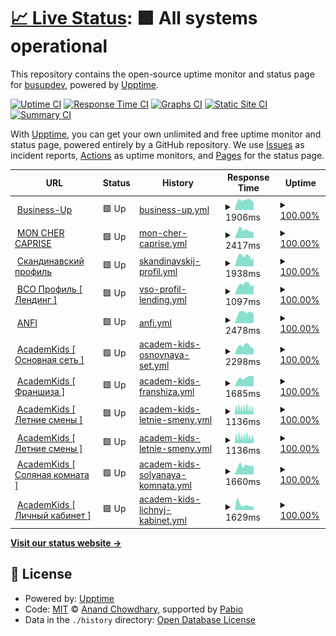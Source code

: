 # [📈 Live Status](https://busupdev.github.io/monitoring): <!--live status--> **🟩 All systems operational**

This repository contains the open-source uptime monitor and status page for [busupdev](https://busupdev.github.io/monitoring), powered by [Upptime](https://github.com/upptime/upptime).

[![Uptime CI](https://github.com/busupdev/monitoring/workflows/Uptime%20CI/badge.svg)](https://github.com/busupdev/monitoring/actions?query=workflow%3A%22Uptime+CI%22)
[![Response Time CI](https://github.com/busupdev/monitoring/workflows/Response%20Time%20CI/badge.svg)](https://github.com/busupdev/monitoring/actions?query=workflow%3A%22Response+Time+CI%22)
[![Graphs CI](https://github.com/busupdev/monitoring/workflows/Graphs%20CI/badge.svg)](https://github.com/busupdev/monitoring/actions?query=workflow%3A%22Graphs+CI%22)
[![Static Site CI](https://github.com/busupdev/monitoring/workflows/Static%20Site%20CI/badge.svg)](https://github.com/busupdev/monitoring/actions?query=workflow%3A%22Static+Site+CI%22)
[![Summary CI](https://github.com/busupdev/monitoring/workflows/Summary%20CI/badge.svg)](https://github.com/busupdev/monitoring/actions?query=workflow%3A%22Summary+CI%22)

With [Upptime](https://upptime.js.org), you can get your own unlimited and free uptime monitor and status page, powered entirely by a GitHub repository. We use [Issues](https://github.com/busupdev/monitoring/issues) as incident reports, [Actions](https://github.com/busupdev/monitoring/actions) as uptime monitors, and [Pages](https://busupdev.github.io/monitoring) for the status page.

<!--start: status pages-->
<!-- This summary is generated by Upptime (https://github.com/upptime/upptime) -->
<!-- Do not edit this manually, your changes will be overwritten -->
<!-- prettier-ignore -->
| URL | Status | History | Response Time | Uptime |
| --- | ------ | ------- | ------------- | ------ |
| <img alt="" src="https://icons.duckduckgo.com/ip3/business-up.org.ico" height="13"> [Business-Up](https://business-up.org) | 🟩 Up | [business-up.yml](https://github.com/busupdev/monitoring/commits/HEAD/history/business-up.yml) | <details><summary><img alt="Response time graph" src="./graphs/business-up/response-time-week.png" height="20"> 1906ms</summary><br><a href="https://busupdev.github.io/monitoring/history/business-up"><img alt="Response time 1896" src="https://img.shields.io/endpoint?url=https%3A%2F%2Fraw.githubusercontent.com%2Fbusupdev%2Fmonitoring%2FHEAD%2Fapi%2Fbusiness-up%2Fresponse-time.json"></a><br><a href="https://busupdev.github.io/monitoring/history/business-up"><img alt="24-hour response time 1506" src="https://img.shields.io/endpoint?url=https%3A%2F%2Fraw.githubusercontent.com%2Fbusupdev%2Fmonitoring%2FHEAD%2Fapi%2Fbusiness-up%2Fresponse-time-day.json"></a><br><a href="https://busupdev.github.io/monitoring/history/business-up"><img alt="7-day response time 1906" src="https://img.shields.io/endpoint?url=https%3A%2F%2Fraw.githubusercontent.com%2Fbusupdev%2Fmonitoring%2FHEAD%2Fapi%2Fbusiness-up%2Fresponse-time-week.json"></a><br><a href="https://busupdev.github.io/monitoring/history/business-up"><img alt="30-day response time 1857" src="https://img.shields.io/endpoint?url=https%3A%2F%2Fraw.githubusercontent.com%2Fbusupdev%2Fmonitoring%2FHEAD%2Fapi%2Fbusiness-up%2Fresponse-time-month.json"></a><br><a href="https://busupdev.github.io/monitoring/history/business-up"><img alt="1-year response time 1896" src="https://img.shields.io/endpoint?url=https%3A%2F%2Fraw.githubusercontent.com%2Fbusupdev%2Fmonitoring%2FHEAD%2Fapi%2Fbusiness-up%2Fresponse-time-year.json"></a></details> | <details><summary><a href="https://busupdev.github.io/monitoring/history/business-up">100.00%</a></summary><a href="https://busupdev.github.io/monitoring/history/business-up"><img alt="All-time uptime 100.00%" src="https://img.shields.io/endpoint?url=https%3A%2F%2Fraw.githubusercontent.com%2Fbusupdev%2Fmonitoring%2FHEAD%2Fapi%2Fbusiness-up%2Fuptime.json"></a><br><a href="https://busupdev.github.io/monitoring/history/business-up"><img alt="24-hour uptime 100.00%" src="https://img.shields.io/endpoint?url=https%3A%2F%2Fraw.githubusercontent.com%2Fbusupdev%2Fmonitoring%2FHEAD%2Fapi%2Fbusiness-up%2Fuptime-day.json"></a><br><a href="https://busupdev.github.io/monitoring/history/business-up"><img alt="7-day uptime 100.00%" src="https://img.shields.io/endpoint?url=https%3A%2F%2Fraw.githubusercontent.com%2Fbusupdev%2Fmonitoring%2FHEAD%2Fapi%2Fbusiness-up%2Fuptime-week.json"></a><br><a href="https://busupdev.github.io/monitoring/history/business-up"><img alt="30-day uptime 100.00%" src="https://img.shields.io/endpoint?url=https%3A%2F%2Fraw.githubusercontent.com%2Fbusupdev%2Fmonitoring%2FHEAD%2Fapi%2Fbusiness-up%2Fuptime-month.json"></a><br><a href="https://busupdev.github.io/monitoring/history/business-up"><img alt="1-year uptime 100.00%" src="https://img.shields.io/endpoint?url=https%3A%2F%2Fraw.githubusercontent.com%2Fbusupdev%2Fmonitoring%2FHEAD%2Fapi%2Fbusiness-up%2Fuptime-year.json"></a></details>
| <img alt="" src="https://icons.duckduckgo.com/ip3/monchercaprise.ru.ico" height="13"> [MON CHER CAPRISE](https://monchercaprise.ru) | 🟩 Up | [mon-cher-caprise.yml](https://github.com/busupdev/monitoring/commits/HEAD/history/mon-cher-caprise.yml) | <details><summary><img alt="Response time graph" src="./graphs/mon-cher-caprise/response-time-week.png" height="20"> 2417ms</summary><br><a href="https://busupdev.github.io/monitoring/history/mon-cher-caprise"><img alt="Response time 2406" src="https://img.shields.io/endpoint?url=https%3A%2F%2Fraw.githubusercontent.com%2Fbusupdev%2Fmonitoring%2FHEAD%2Fapi%2Fmon-cher-caprise%2Fresponse-time.json"></a><br><a href="https://busupdev.github.io/monitoring/history/mon-cher-caprise"><img alt="24-hour response time 1921" src="https://img.shields.io/endpoint?url=https%3A%2F%2Fraw.githubusercontent.com%2Fbusupdev%2Fmonitoring%2FHEAD%2Fapi%2Fmon-cher-caprise%2Fresponse-time-day.json"></a><br><a href="https://busupdev.github.io/monitoring/history/mon-cher-caprise"><img alt="7-day response time 2417" src="https://img.shields.io/endpoint?url=https%3A%2F%2Fraw.githubusercontent.com%2Fbusupdev%2Fmonitoring%2FHEAD%2Fapi%2Fmon-cher-caprise%2Fresponse-time-week.json"></a><br><a href="https://busupdev.github.io/monitoring/history/mon-cher-caprise"><img alt="30-day response time 2380" src="https://img.shields.io/endpoint?url=https%3A%2F%2Fraw.githubusercontent.com%2Fbusupdev%2Fmonitoring%2FHEAD%2Fapi%2Fmon-cher-caprise%2Fresponse-time-month.json"></a><br><a href="https://busupdev.github.io/monitoring/history/mon-cher-caprise"><img alt="1-year response time 2406" src="https://img.shields.io/endpoint?url=https%3A%2F%2Fraw.githubusercontent.com%2Fbusupdev%2Fmonitoring%2FHEAD%2Fapi%2Fmon-cher-caprise%2Fresponse-time-year.json"></a></details> | <details><summary><a href="https://busupdev.github.io/monitoring/history/mon-cher-caprise">100.00%</a></summary><a href="https://busupdev.github.io/monitoring/history/mon-cher-caprise"><img alt="All-time uptime 100.00%" src="https://img.shields.io/endpoint?url=https%3A%2F%2Fraw.githubusercontent.com%2Fbusupdev%2Fmonitoring%2FHEAD%2Fapi%2Fmon-cher-caprise%2Fuptime.json"></a><br><a href="https://busupdev.github.io/monitoring/history/mon-cher-caprise"><img alt="24-hour uptime 100.00%" src="https://img.shields.io/endpoint?url=https%3A%2F%2Fraw.githubusercontent.com%2Fbusupdev%2Fmonitoring%2FHEAD%2Fapi%2Fmon-cher-caprise%2Fuptime-day.json"></a><br><a href="https://busupdev.github.io/monitoring/history/mon-cher-caprise"><img alt="7-day uptime 100.00%" src="https://img.shields.io/endpoint?url=https%3A%2F%2Fraw.githubusercontent.com%2Fbusupdev%2Fmonitoring%2FHEAD%2Fapi%2Fmon-cher-caprise%2Fuptime-week.json"></a><br><a href="https://busupdev.github.io/monitoring/history/mon-cher-caprise"><img alt="30-day uptime 100.00%" src="https://img.shields.io/endpoint?url=https%3A%2F%2Fraw.githubusercontent.com%2Fbusupdev%2Fmonitoring%2FHEAD%2Fapi%2Fmon-cher-caprise%2Fuptime-month.json"></a><br><a href="https://busupdev.github.io/monitoring/history/mon-cher-caprise"><img alt="1-year uptime 100.00%" src="https://img.shields.io/endpoint?url=https%3A%2F%2Fraw.githubusercontent.com%2Fbusupdev%2Fmonitoring%2FHEAD%2Fapi%2Fmon-cher-caprise%2Fuptime-year.json"></a></details>
| <img alt="" src="https://icons.duckduckgo.com/ip3/scandicprofile.ru.ico" height="13"> [Скандинавский профиль](https://scandicprofile.ru) | 🟩 Up | [skandinavskij-profil.yml](https://github.com/busupdev/monitoring/commits/HEAD/history/skandinavskij-profil.yml) | <details><summary><img alt="Response time graph" src="./graphs/skandinavskij-profil/response-time-week.png" height="20"> 1938ms</summary><br><a href="https://busupdev.github.io/monitoring/history/skandinavskij-profil"><img alt="Response time 1985" src="https://img.shields.io/endpoint?url=https%3A%2F%2Fraw.githubusercontent.com%2Fbusupdev%2Fmonitoring%2FHEAD%2Fapi%2Fskandinavskij-profil%2Fresponse-time.json"></a><br><a href="https://busupdev.github.io/monitoring/history/skandinavskij-profil"><img alt="24-hour response time 1654" src="https://img.shields.io/endpoint?url=https%3A%2F%2Fraw.githubusercontent.com%2Fbusupdev%2Fmonitoring%2FHEAD%2Fapi%2Fskandinavskij-profil%2Fresponse-time-day.json"></a><br><a href="https://busupdev.github.io/monitoring/history/skandinavskij-profil"><img alt="7-day response time 1938" src="https://img.shields.io/endpoint?url=https%3A%2F%2Fraw.githubusercontent.com%2Fbusupdev%2Fmonitoring%2FHEAD%2Fapi%2Fskandinavskij-profil%2Fresponse-time-week.json"></a><br><a href="https://busupdev.github.io/monitoring/history/skandinavskij-profil"><img alt="30-day response time 2004" src="https://img.shields.io/endpoint?url=https%3A%2F%2Fraw.githubusercontent.com%2Fbusupdev%2Fmonitoring%2FHEAD%2Fapi%2Fskandinavskij-profil%2Fresponse-time-month.json"></a><br><a href="https://busupdev.github.io/monitoring/history/skandinavskij-profil"><img alt="1-year response time 1985" src="https://img.shields.io/endpoint?url=https%3A%2F%2Fraw.githubusercontent.com%2Fbusupdev%2Fmonitoring%2FHEAD%2Fapi%2Fskandinavskij-profil%2Fresponse-time-year.json"></a></details> | <details><summary><a href="https://busupdev.github.io/monitoring/history/skandinavskij-profil">100.00%</a></summary><a href="https://busupdev.github.io/monitoring/history/skandinavskij-profil"><img alt="All-time uptime 100.00%" src="https://img.shields.io/endpoint?url=https%3A%2F%2Fraw.githubusercontent.com%2Fbusupdev%2Fmonitoring%2FHEAD%2Fapi%2Fskandinavskij-profil%2Fuptime.json"></a><br><a href="https://busupdev.github.io/monitoring/history/skandinavskij-profil"><img alt="24-hour uptime 100.00%" src="https://img.shields.io/endpoint?url=https%3A%2F%2Fraw.githubusercontent.com%2Fbusupdev%2Fmonitoring%2FHEAD%2Fapi%2Fskandinavskij-profil%2Fuptime-day.json"></a><br><a href="https://busupdev.github.io/monitoring/history/skandinavskij-profil"><img alt="7-day uptime 100.00%" src="https://img.shields.io/endpoint?url=https%3A%2F%2Fraw.githubusercontent.com%2Fbusupdev%2Fmonitoring%2FHEAD%2Fapi%2Fskandinavskij-profil%2Fuptime-week.json"></a><br><a href="https://busupdev.github.io/monitoring/history/skandinavskij-profil"><img alt="30-day uptime 100.00%" src="https://img.shields.io/endpoint?url=https%3A%2F%2Fraw.githubusercontent.com%2Fbusupdev%2Fmonitoring%2FHEAD%2Fapi%2Fskandinavskij-profil%2Fuptime-month.json"></a><br><a href="https://busupdev.github.io/monitoring/history/skandinavskij-profil"><img alt="1-year uptime 100.00%" src="https://img.shields.io/endpoint?url=https%3A%2F%2Fraw.githubusercontent.com%2Fbusupdev%2Fmonitoring%2FHEAD%2Fapi%2Fskandinavskij-profil%2Fuptime-year.json"></a></details>
| <img alt="" src="https://icons.duckduckgo.com/ip3/vso-profil.ru.ico" height="13"> [ВСО Профиль [ Лендинг ]](https://vso-profil.ru) | 🟩 Up | [vso-profil-lending.yml](https://github.com/busupdev/monitoring/commits/HEAD/history/vso-profil-lending.yml) | <details><summary><img alt="Response time graph" src="./graphs/vso-profil-lending/response-time-week.png" height="20"> 1097ms</summary><br><a href="https://busupdev.github.io/monitoring/history/vso-profil-lending"><img alt="Response time 925" src="https://img.shields.io/endpoint?url=https%3A%2F%2Fraw.githubusercontent.com%2Fbusupdev%2Fmonitoring%2FHEAD%2Fapi%2Fvso-profil-lending%2Fresponse-time.json"></a><br><a href="https://busupdev.github.io/monitoring/history/vso-profil-lending"><img alt="24-hour response time 1124" src="https://img.shields.io/endpoint?url=https%3A%2F%2Fraw.githubusercontent.com%2Fbusupdev%2Fmonitoring%2FHEAD%2Fapi%2Fvso-profil-lending%2Fresponse-time-day.json"></a><br><a href="https://busupdev.github.io/monitoring/history/vso-profil-lending"><img alt="7-day response time 1097" src="https://img.shields.io/endpoint?url=https%3A%2F%2Fraw.githubusercontent.com%2Fbusupdev%2Fmonitoring%2FHEAD%2Fapi%2Fvso-profil-lending%2Fresponse-time-week.json"></a><br><a href="https://busupdev.github.io/monitoring/history/vso-profil-lending"><img alt="30-day response time 933" src="https://img.shields.io/endpoint?url=https%3A%2F%2Fraw.githubusercontent.com%2Fbusupdev%2Fmonitoring%2FHEAD%2Fapi%2Fvso-profil-lending%2Fresponse-time-month.json"></a><br><a href="https://busupdev.github.io/monitoring/history/vso-profil-lending"><img alt="1-year response time 925" src="https://img.shields.io/endpoint?url=https%3A%2F%2Fraw.githubusercontent.com%2Fbusupdev%2Fmonitoring%2FHEAD%2Fapi%2Fvso-profil-lending%2Fresponse-time-year.json"></a></details> | <details><summary><a href="https://busupdev.github.io/monitoring/history/vso-profil-lending">100.00%</a></summary><a href="https://busupdev.github.io/monitoring/history/vso-profil-lending"><img alt="All-time uptime 100.00%" src="https://img.shields.io/endpoint?url=https%3A%2F%2Fraw.githubusercontent.com%2Fbusupdev%2Fmonitoring%2FHEAD%2Fapi%2Fvso-profil-lending%2Fuptime.json"></a><br><a href="https://busupdev.github.io/monitoring/history/vso-profil-lending"><img alt="24-hour uptime 100.00%" src="https://img.shields.io/endpoint?url=https%3A%2F%2Fraw.githubusercontent.com%2Fbusupdev%2Fmonitoring%2FHEAD%2Fapi%2Fvso-profil-lending%2Fuptime-day.json"></a><br><a href="https://busupdev.github.io/monitoring/history/vso-profil-lending"><img alt="7-day uptime 100.00%" src="https://img.shields.io/endpoint?url=https%3A%2F%2Fraw.githubusercontent.com%2Fbusupdev%2Fmonitoring%2FHEAD%2Fapi%2Fvso-profil-lending%2Fuptime-week.json"></a><br><a href="https://busupdev.github.io/monitoring/history/vso-profil-lending"><img alt="30-day uptime 100.00%" src="https://img.shields.io/endpoint?url=https%3A%2F%2Fraw.githubusercontent.com%2Fbusupdev%2Fmonitoring%2FHEAD%2Fapi%2Fvso-profil-lending%2Fuptime-month.json"></a><br><a href="https://busupdev.github.io/monitoring/history/vso-profil-lending"><img alt="1-year uptime 100.00%" src="https://img.shields.io/endpoint?url=https%3A%2F%2Fraw.githubusercontent.com%2Fbusupdev%2Fmonitoring%2FHEAD%2Fapi%2Fvso-profil-lending%2Fuptime-year.json"></a></details>
| <img alt="" src="https://icons.duckduckgo.com/ip3/anfiacademy.ru.ico" height="13"> [ANFI](https://anfiacademy.ru) | 🟩 Up | [anfi.yml](https://github.com/busupdev/monitoring/commits/HEAD/history/anfi.yml) | <details><summary><img alt="Response time graph" src="./graphs/anfi/response-time-week.png" height="20"> 2478ms</summary><br><a href="https://busupdev.github.io/monitoring/history/anfi"><img alt="Response time 2129" src="https://img.shields.io/endpoint?url=https%3A%2F%2Fraw.githubusercontent.com%2Fbusupdev%2Fmonitoring%2FHEAD%2Fapi%2Fanfi%2Fresponse-time.json"></a><br><a href="https://busupdev.github.io/monitoring/history/anfi"><img alt="24-hour response time 2363" src="https://img.shields.io/endpoint?url=https%3A%2F%2Fraw.githubusercontent.com%2Fbusupdev%2Fmonitoring%2FHEAD%2Fapi%2Fanfi%2Fresponse-time-day.json"></a><br><a href="https://busupdev.github.io/monitoring/history/anfi"><img alt="7-day response time 2478" src="https://img.shields.io/endpoint?url=https%3A%2F%2Fraw.githubusercontent.com%2Fbusupdev%2Fmonitoring%2FHEAD%2Fapi%2Fanfi%2Fresponse-time-week.json"></a><br><a href="https://busupdev.github.io/monitoring/history/anfi"><img alt="30-day response time 2211" src="https://img.shields.io/endpoint?url=https%3A%2F%2Fraw.githubusercontent.com%2Fbusupdev%2Fmonitoring%2FHEAD%2Fapi%2Fanfi%2Fresponse-time-month.json"></a><br><a href="https://busupdev.github.io/monitoring/history/anfi"><img alt="1-year response time 2129" src="https://img.shields.io/endpoint?url=https%3A%2F%2Fraw.githubusercontent.com%2Fbusupdev%2Fmonitoring%2FHEAD%2Fapi%2Fanfi%2Fresponse-time-year.json"></a></details> | <details><summary><a href="https://busupdev.github.io/monitoring/history/anfi">100.00%</a></summary><a href="https://busupdev.github.io/monitoring/history/anfi"><img alt="All-time uptime 100.00%" src="https://img.shields.io/endpoint?url=https%3A%2F%2Fraw.githubusercontent.com%2Fbusupdev%2Fmonitoring%2FHEAD%2Fapi%2Fanfi%2Fuptime.json"></a><br><a href="https://busupdev.github.io/monitoring/history/anfi"><img alt="24-hour uptime 100.00%" src="https://img.shields.io/endpoint?url=https%3A%2F%2Fraw.githubusercontent.com%2Fbusupdev%2Fmonitoring%2FHEAD%2Fapi%2Fanfi%2Fuptime-day.json"></a><br><a href="https://busupdev.github.io/monitoring/history/anfi"><img alt="7-day uptime 100.00%" src="https://img.shields.io/endpoint?url=https%3A%2F%2Fraw.githubusercontent.com%2Fbusupdev%2Fmonitoring%2FHEAD%2Fapi%2Fanfi%2Fuptime-week.json"></a><br><a href="https://busupdev.github.io/monitoring/history/anfi"><img alt="30-day uptime 100.00%" src="https://img.shields.io/endpoint?url=https%3A%2F%2Fraw.githubusercontent.com%2Fbusupdev%2Fmonitoring%2FHEAD%2Fapi%2Fanfi%2Fuptime-month.json"></a><br><a href="https://busupdev.github.io/monitoring/history/anfi"><img alt="1-year uptime 100.00%" src="https://img.shields.io/endpoint?url=https%3A%2F%2Fraw.githubusercontent.com%2Fbusupdev%2Fmonitoring%2FHEAD%2Fapi%2Fanfi%2Fuptime-year.json"></a></details>
| <img alt="" src="https://icons.duckduckgo.com/ip3/academkids.ru.ico" height="13"> [AcademKids [ Основная сеть ]](http://academkids.ru) | 🟩 Up | [academ-kids-osnovnaya-set.yml](https://github.com/busupdev/monitoring/commits/HEAD/history/academ-kids-osnovnaya-set.yml) | <details><summary><img alt="Response time graph" src="./graphs/academ-kids-osnovnaya-set/response-time-week.png" height="20"> 2298ms</summary><br><a href="https://busupdev.github.io/monitoring/history/academ-kids-osnovnaya-set"><img alt="Response time 2123" src="https://img.shields.io/endpoint?url=https%3A%2F%2Fraw.githubusercontent.com%2Fbusupdev%2Fmonitoring%2FHEAD%2Fapi%2Facadem-kids-osnovnaya-set%2Fresponse-time.json"></a><br><a href="https://busupdev.github.io/monitoring/history/academ-kids-osnovnaya-set"><img alt="24-hour response time 1719" src="https://img.shields.io/endpoint?url=https%3A%2F%2Fraw.githubusercontent.com%2Fbusupdev%2Fmonitoring%2FHEAD%2Fapi%2Facadem-kids-osnovnaya-set%2Fresponse-time-day.json"></a><br><a href="https://busupdev.github.io/monitoring/history/academ-kids-osnovnaya-set"><img alt="7-day response time 2298" src="https://img.shields.io/endpoint?url=https%3A%2F%2Fraw.githubusercontent.com%2Fbusupdev%2Fmonitoring%2FHEAD%2Fapi%2Facadem-kids-osnovnaya-set%2Fresponse-time-week.json"></a><br><a href="https://busupdev.github.io/monitoring/history/academ-kids-osnovnaya-set"><img alt="30-day response time 2123" src="https://img.shields.io/endpoint?url=https%3A%2F%2Fraw.githubusercontent.com%2Fbusupdev%2Fmonitoring%2FHEAD%2Fapi%2Facadem-kids-osnovnaya-set%2Fresponse-time-month.json"></a><br><a href="https://busupdev.github.io/monitoring/history/academ-kids-osnovnaya-set"><img alt="1-year response time 2123" src="https://img.shields.io/endpoint?url=https%3A%2F%2Fraw.githubusercontent.com%2Fbusupdev%2Fmonitoring%2FHEAD%2Fapi%2Facadem-kids-osnovnaya-set%2Fresponse-time-year.json"></a></details> | <details><summary><a href="https://busupdev.github.io/monitoring/history/academ-kids-osnovnaya-set">100.00%</a></summary><a href="https://busupdev.github.io/monitoring/history/academ-kids-osnovnaya-set"><img alt="All-time uptime 99.96%" src="https://img.shields.io/endpoint?url=https%3A%2F%2Fraw.githubusercontent.com%2Fbusupdev%2Fmonitoring%2FHEAD%2Fapi%2Facadem-kids-osnovnaya-set%2Fuptime.json"></a><br><a href="https://busupdev.github.io/monitoring/history/academ-kids-osnovnaya-set"><img alt="24-hour uptime 100.00%" src="https://img.shields.io/endpoint?url=https%3A%2F%2Fraw.githubusercontent.com%2Fbusupdev%2Fmonitoring%2FHEAD%2Fapi%2Facadem-kids-osnovnaya-set%2Fuptime-day.json"></a><br><a href="https://busupdev.github.io/monitoring/history/academ-kids-osnovnaya-set"><img alt="7-day uptime 100.00%" src="https://img.shields.io/endpoint?url=https%3A%2F%2Fraw.githubusercontent.com%2Fbusupdev%2Fmonitoring%2FHEAD%2Fapi%2Facadem-kids-osnovnaya-set%2Fuptime-week.json"></a><br><a href="https://busupdev.github.io/monitoring/history/academ-kids-osnovnaya-set"><img alt="30-day uptime 99.96%" src="https://img.shields.io/endpoint?url=https%3A%2F%2Fraw.githubusercontent.com%2Fbusupdev%2Fmonitoring%2FHEAD%2Fapi%2Facadem-kids-osnovnaya-set%2Fuptime-month.json"></a><br><a href="https://busupdev.github.io/monitoring/history/academ-kids-osnovnaya-set"><img alt="1-year uptime 99.96%" src="https://img.shields.io/endpoint?url=https%3A%2F%2Fraw.githubusercontent.com%2Fbusupdev%2Fmonitoring%2FHEAD%2Fapi%2Facadem-kids-osnovnaya-set%2Fuptime-year.json"></a></details>
| <img alt="" src="https://icons.duckduckgo.com/ip3/franchise.academkids.ru.ico" height="13"> [AcademKids [ Франшиза ]](https://franchise.academkids.ru) | 🟩 Up | [academ-kids-franshiza.yml](https://github.com/busupdev/monitoring/commits/HEAD/history/academ-kids-franshiza.yml) | <details><summary><img alt="Response time graph" src="./graphs/academ-kids-franshiza/response-time-week.png" height="20"> 1685ms</summary><br><a href="https://busupdev.github.io/monitoring/history/academ-kids-franshiza"><img alt="Response time 1609" src="https://img.shields.io/endpoint?url=https%3A%2F%2Fraw.githubusercontent.com%2Fbusupdev%2Fmonitoring%2FHEAD%2Fapi%2Facadem-kids-franshiza%2Fresponse-time.json"></a><br><a href="https://busupdev.github.io/monitoring/history/academ-kids-franshiza"><img alt="24-hour response time 2033" src="https://img.shields.io/endpoint?url=https%3A%2F%2Fraw.githubusercontent.com%2Fbusupdev%2Fmonitoring%2FHEAD%2Fapi%2Facadem-kids-franshiza%2Fresponse-time-day.json"></a><br><a href="https://busupdev.github.io/monitoring/history/academ-kids-franshiza"><img alt="7-day response time 1685" src="https://img.shields.io/endpoint?url=https%3A%2F%2Fraw.githubusercontent.com%2Fbusupdev%2Fmonitoring%2FHEAD%2Fapi%2Facadem-kids-franshiza%2Fresponse-time-week.json"></a><br><a href="https://busupdev.github.io/monitoring/history/academ-kids-franshiza"><img alt="30-day response time 1678" src="https://img.shields.io/endpoint?url=https%3A%2F%2Fraw.githubusercontent.com%2Fbusupdev%2Fmonitoring%2FHEAD%2Fapi%2Facadem-kids-franshiza%2Fresponse-time-month.json"></a><br><a href="https://busupdev.github.io/monitoring/history/academ-kids-franshiza"><img alt="1-year response time 1609" src="https://img.shields.io/endpoint?url=https%3A%2F%2Fraw.githubusercontent.com%2Fbusupdev%2Fmonitoring%2FHEAD%2Fapi%2Facadem-kids-franshiza%2Fresponse-time-year.json"></a></details> | <details><summary><a href="https://busupdev.github.io/monitoring/history/academ-kids-franshiza">100.00%</a></summary><a href="https://busupdev.github.io/monitoring/history/academ-kids-franshiza"><img alt="All-time uptime 99.98%" src="https://img.shields.io/endpoint?url=https%3A%2F%2Fraw.githubusercontent.com%2Fbusupdev%2Fmonitoring%2FHEAD%2Fapi%2Facadem-kids-franshiza%2Fuptime.json"></a><br><a href="https://busupdev.github.io/monitoring/history/academ-kids-franshiza"><img alt="24-hour uptime 100.00%" src="https://img.shields.io/endpoint?url=https%3A%2F%2Fraw.githubusercontent.com%2Fbusupdev%2Fmonitoring%2FHEAD%2Fapi%2Facadem-kids-franshiza%2Fuptime-day.json"></a><br><a href="https://busupdev.github.io/monitoring/history/academ-kids-franshiza"><img alt="7-day uptime 100.00%" src="https://img.shields.io/endpoint?url=https%3A%2F%2Fraw.githubusercontent.com%2Fbusupdev%2Fmonitoring%2FHEAD%2Fapi%2Facadem-kids-franshiza%2Fuptime-week.json"></a><br><a href="https://busupdev.github.io/monitoring/history/academ-kids-franshiza"><img alt="30-day uptime 100.00%" src="https://img.shields.io/endpoint?url=https%3A%2F%2Fraw.githubusercontent.com%2Fbusupdev%2Fmonitoring%2FHEAD%2Fapi%2Facadem-kids-franshiza%2Fuptime-month.json"></a><br><a href="https://busupdev.github.io/monitoring/history/academ-kids-franshiza"><img alt="1-year uptime 99.98%" src="https://img.shields.io/endpoint?url=https%3A%2F%2Fraw.githubusercontent.com%2Fbusupdev%2Fmonitoring%2FHEAD%2Fapi%2Facadem-kids-franshiza%2Fuptime-year.json"></a></details>
| <img alt="" src="https://icons.duckduckgo.com/ip3/leto.academkids.ru.ico" height="13"> [AcademKids [ Летние смены ]](https://leto.academkids.ru) | 🟩 Up | [academ-kids-letnie-smeny.yml](https://github.com/busupdev/monitoring/commits/HEAD/history/academ-kids-letnie-smeny.yml) | <details><summary><img alt="Response time graph" src="./graphs/academ-kids-letnie-smeny/response-time-week.png" height="20"> 1136ms</summary><br><a href="https://busupdev.github.io/monitoring/history/academ-kids-letnie-smeny"><img alt="Response time 1084" src="https://img.shields.io/endpoint?url=https%3A%2F%2Fraw.githubusercontent.com%2Fbusupdev%2Fmonitoring%2FHEAD%2Fapi%2Facadem-kids-letnie-smeny%2Fresponse-time.json"></a><br><a href="https://busupdev.github.io/monitoring/history/academ-kids-letnie-smeny"><img alt="24-hour response time 994" src="https://img.shields.io/endpoint?url=https%3A%2F%2Fraw.githubusercontent.com%2Fbusupdev%2Fmonitoring%2FHEAD%2Fapi%2Facadem-kids-letnie-smeny%2Fresponse-time-day.json"></a><br><a href="https://busupdev.github.io/monitoring/history/academ-kids-letnie-smeny"><img alt="7-day response time 1136" src="https://img.shields.io/endpoint?url=https%3A%2F%2Fraw.githubusercontent.com%2Fbusupdev%2Fmonitoring%2FHEAD%2Fapi%2Facadem-kids-letnie-smeny%2Fresponse-time-week.json"></a><br><a href="https://busupdev.github.io/monitoring/history/academ-kids-letnie-smeny"><img alt="30-day response time 1095" src="https://img.shields.io/endpoint?url=https%3A%2F%2Fraw.githubusercontent.com%2Fbusupdev%2Fmonitoring%2FHEAD%2Fapi%2Facadem-kids-letnie-smeny%2Fresponse-time-month.json"></a><br><a href="https://busupdev.github.io/monitoring/history/academ-kids-letnie-smeny"><img alt="1-year response time 1084" src="https://img.shields.io/endpoint?url=https%3A%2F%2Fraw.githubusercontent.com%2Fbusupdev%2Fmonitoring%2FHEAD%2Fapi%2Facadem-kids-letnie-smeny%2Fresponse-time-year.json"></a></details> | <details><summary><a href="https://busupdev.github.io/monitoring/history/academ-kids-letnie-smeny">100.00%</a></summary><a href="https://busupdev.github.io/monitoring/history/academ-kids-letnie-smeny"><img alt="All-time uptime 99.98%" src="https://img.shields.io/endpoint?url=https%3A%2F%2Fraw.githubusercontent.com%2Fbusupdev%2Fmonitoring%2FHEAD%2Fapi%2Facadem-kids-letnie-smeny%2Fuptime.json"></a><br><a href="https://busupdev.github.io/monitoring/history/academ-kids-letnie-smeny"><img alt="24-hour uptime 100.00%" src="https://img.shields.io/endpoint?url=https%3A%2F%2Fraw.githubusercontent.com%2Fbusupdev%2Fmonitoring%2FHEAD%2Fapi%2Facadem-kids-letnie-smeny%2Fuptime-day.json"></a><br><a href="https://busupdev.github.io/monitoring/history/academ-kids-letnie-smeny"><img alt="7-day uptime 100.00%" src="https://img.shields.io/endpoint?url=https%3A%2F%2Fraw.githubusercontent.com%2Fbusupdev%2Fmonitoring%2FHEAD%2Fapi%2Facadem-kids-letnie-smeny%2Fuptime-week.json"></a><br><a href="https://busupdev.github.io/monitoring/history/academ-kids-letnie-smeny"><img alt="30-day uptime 100.00%" src="https://img.shields.io/endpoint?url=https%3A%2F%2Fraw.githubusercontent.com%2Fbusupdev%2Fmonitoring%2FHEAD%2Fapi%2Facadem-kids-letnie-smeny%2Fuptime-month.json"></a><br><a href="https://busupdev.github.io/monitoring/history/academ-kids-letnie-smeny"><img alt="1-year uptime 99.98%" src="https://img.shields.io/endpoint?url=https%3A%2F%2Fraw.githubusercontent.com%2Fbusupdev%2Fmonitoring%2FHEAD%2Fapi%2Facadem-kids-letnie-smeny%2Fuptime-year.json"></a></details>
| <img alt="" src="https://icons.duckduckgo.com/ip3/leto.academkids.ru.ico" height="13"> [AcademKids [ Летние смены ]](https://leto.academkids.ru) | 🟩 Up | [academ-kids-letnie-smeny.yml](https://github.com/busupdev/monitoring/commits/HEAD/history/academ-kids-letnie-smeny.yml) | <details><summary><img alt="Response time graph" src="./graphs/academ-kids-letnie-smeny/response-time-week.png" height="20"> 1136ms</summary><br><a href="https://busupdev.github.io/monitoring/history/academ-kids-letnie-smeny"><img alt="Response time 1084" src="https://img.shields.io/endpoint?url=https%3A%2F%2Fraw.githubusercontent.com%2Fbusupdev%2Fmonitoring%2FHEAD%2Fapi%2Facadem-kids-letnie-smeny%2Fresponse-time.json"></a><br><a href="https://busupdev.github.io/monitoring/history/academ-kids-letnie-smeny"><img alt="24-hour response time 994" src="https://img.shields.io/endpoint?url=https%3A%2F%2Fraw.githubusercontent.com%2Fbusupdev%2Fmonitoring%2FHEAD%2Fapi%2Facadem-kids-letnie-smeny%2Fresponse-time-day.json"></a><br><a href="https://busupdev.github.io/monitoring/history/academ-kids-letnie-smeny"><img alt="7-day response time 1136" src="https://img.shields.io/endpoint?url=https%3A%2F%2Fraw.githubusercontent.com%2Fbusupdev%2Fmonitoring%2FHEAD%2Fapi%2Facadem-kids-letnie-smeny%2Fresponse-time-week.json"></a><br><a href="https://busupdev.github.io/monitoring/history/academ-kids-letnie-smeny"><img alt="30-day response time 1095" src="https://img.shields.io/endpoint?url=https%3A%2F%2Fraw.githubusercontent.com%2Fbusupdev%2Fmonitoring%2FHEAD%2Fapi%2Facadem-kids-letnie-smeny%2Fresponse-time-month.json"></a><br><a href="https://busupdev.github.io/monitoring/history/academ-kids-letnie-smeny"><img alt="1-year response time 1084" src="https://img.shields.io/endpoint?url=https%3A%2F%2Fraw.githubusercontent.com%2Fbusupdev%2Fmonitoring%2FHEAD%2Fapi%2Facadem-kids-letnie-smeny%2Fresponse-time-year.json"></a></details> | <details><summary><a href="https://busupdev.github.io/monitoring/history/academ-kids-letnie-smeny">100.00%</a></summary><a href="https://busupdev.github.io/monitoring/history/academ-kids-letnie-smeny"><img alt="All-time uptime 99.98%" src="https://img.shields.io/endpoint?url=https%3A%2F%2Fraw.githubusercontent.com%2Fbusupdev%2Fmonitoring%2FHEAD%2Fapi%2Facadem-kids-letnie-smeny%2Fuptime.json"></a><br><a href="https://busupdev.github.io/monitoring/history/academ-kids-letnie-smeny"><img alt="24-hour uptime 100.00%" src="https://img.shields.io/endpoint?url=https%3A%2F%2Fraw.githubusercontent.com%2Fbusupdev%2Fmonitoring%2FHEAD%2Fapi%2Facadem-kids-letnie-smeny%2Fuptime-day.json"></a><br><a href="https://busupdev.github.io/monitoring/history/academ-kids-letnie-smeny"><img alt="7-day uptime 100.00%" src="https://img.shields.io/endpoint?url=https%3A%2F%2Fraw.githubusercontent.com%2Fbusupdev%2Fmonitoring%2FHEAD%2Fapi%2Facadem-kids-letnie-smeny%2Fuptime-week.json"></a><br><a href="https://busupdev.github.io/monitoring/history/academ-kids-letnie-smeny"><img alt="30-day uptime 100.00%" src="https://img.shields.io/endpoint?url=https%3A%2F%2Fraw.githubusercontent.com%2Fbusupdev%2Fmonitoring%2FHEAD%2Fapi%2Facadem-kids-letnie-smeny%2Fuptime-month.json"></a><br><a href="https://busupdev.github.io/monitoring/history/academ-kids-letnie-smeny"><img alt="1-year uptime 99.98%" src="https://img.shields.io/endpoint?url=https%3A%2F%2Fraw.githubusercontent.com%2Fbusupdev%2Fmonitoring%2FHEAD%2Fapi%2Facadem-kids-letnie-smeny%2Fuptime-year.json"></a></details>
| <img alt="" src="https://icons.duckduckgo.com/ip3/saltroom.academkids.ru.ico" height="13"> [AcademKids [ Соляная комната ]](https://saltroom.academkids.ru) | 🟩 Up | [academ-kids-solyanaya-komnata.yml](https://github.com/busupdev/monitoring/commits/HEAD/history/academ-kids-solyanaya-komnata.yml) | <details><summary><img alt="Response time graph" src="./graphs/academ-kids-solyanaya-komnata/response-time-week.png" height="20"> 1660ms</summary><br><a href="https://busupdev.github.io/monitoring/history/academ-kids-solyanaya-komnata"><img alt="Response time 1513" src="https://img.shields.io/endpoint?url=https%3A%2F%2Fraw.githubusercontent.com%2Fbusupdev%2Fmonitoring%2FHEAD%2Fapi%2Facadem-kids-solyanaya-komnata%2Fresponse-time.json"></a><br><a href="https://busupdev.github.io/monitoring/history/academ-kids-solyanaya-komnata"><img alt="24-hour response time 1519" src="https://img.shields.io/endpoint?url=https%3A%2F%2Fraw.githubusercontent.com%2Fbusupdev%2Fmonitoring%2FHEAD%2Fapi%2Facadem-kids-solyanaya-komnata%2Fresponse-time-day.json"></a><br><a href="https://busupdev.github.io/monitoring/history/academ-kids-solyanaya-komnata"><img alt="7-day response time 1660" src="https://img.shields.io/endpoint?url=https%3A%2F%2Fraw.githubusercontent.com%2Fbusupdev%2Fmonitoring%2FHEAD%2Fapi%2Facadem-kids-solyanaya-komnata%2Fresponse-time-week.json"></a><br><a href="https://busupdev.github.io/monitoring/history/academ-kids-solyanaya-komnata"><img alt="30-day response time 1620" src="https://img.shields.io/endpoint?url=https%3A%2F%2Fraw.githubusercontent.com%2Fbusupdev%2Fmonitoring%2FHEAD%2Fapi%2Facadem-kids-solyanaya-komnata%2Fresponse-time-month.json"></a><br><a href="https://busupdev.github.io/monitoring/history/academ-kids-solyanaya-komnata"><img alt="1-year response time 1513" src="https://img.shields.io/endpoint?url=https%3A%2F%2Fraw.githubusercontent.com%2Fbusupdev%2Fmonitoring%2FHEAD%2Fapi%2Facadem-kids-solyanaya-komnata%2Fresponse-time-year.json"></a></details> | <details><summary><a href="https://busupdev.github.io/monitoring/history/academ-kids-solyanaya-komnata">100.00%</a></summary><a href="https://busupdev.github.io/monitoring/history/academ-kids-solyanaya-komnata"><img alt="All-time uptime 99.98%" src="https://img.shields.io/endpoint?url=https%3A%2F%2Fraw.githubusercontent.com%2Fbusupdev%2Fmonitoring%2FHEAD%2Fapi%2Facadem-kids-solyanaya-komnata%2Fuptime.json"></a><br><a href="https://busupdev.github.io/monitoring/history/academ-kids-solyanaya-komnata"><img alt="24-hour uptime 100.00%" src="https://img.shields.io/endpoint?url=https%3A%2F%2Fraw.githubusercontent.com%2Fbusupdev%2Fmonitoring%2FHEAD%2Fapi%2Facadem-kids-solyanaya-komnata%2Fuptime-day.json"></a><br><a href="https://busupdev.github.io/monitoring/history/academ-kids-solyanaya-komnata"><img alt="7-day uptime 100.00%" src="https://img.shields.io/endpoint?url=https%3A%2F%2Fraw.githubusercontent.com%2Fbusupdev%2Fmonitoring%2FHEAD%2Fapi%2Facadem-kids-solyanaya-komnata%2Fuptime-week.json"></a><br><a href="https://busupdev.github.io/monitoring/history/academ-kids-solyanaya-komnata"><img alt="30-day uptime 100.00%" src="https://img.shields.io/endpoint?url=https%3A%2F%2Fraw.githubusercontent.com%2Fbusupdev%2Fmonitoring%2FHEAD%2Fapi%2Facadem-kids-solyanaya-komnata%2Fuptime-month.json"></a><br><a href="https://busupdev.github.io/monitoring/history/academ-kids-solyanaya-komnata"><img alt="1-year uptime 99.98%" src="https://img.shields.io/endpoint?url=https%3A%2F%2Fraw.githubusercontent.com%2Fbusupdev%2Fmonitoring%2FHEAD%2Fapi%2Facadem-kids-solyanaya-komnata%2Fuptime-year.json"></a></details>
| <img alt="" src="https://icons.duckduckgo.com/ip3/lk.academkids.ru.ico" height="13"> [AcademKids [ Личный кабинет ]](https://lk.academkids.ru) | 🟩 Up | [academ-kids-lichnyj-kabinet.yml](https://github.com/busupdev/monitoring/commits/HEAD/history/academ-kids-lichnyj-kabinet.yml) | <details><summary><img alt="Response time graph" src="./graphs/academ-kids-lichnyj-kabinet/response-time-week.png" height="20"> 1629ms</summary><br><a href="https://busupdev.github.io/monitoring/history/academ-kids-lichnyj-kabinet"><img alt="Response time 1995" src="https://img.shields.io/endpoint?url=https%3A%2F%2Fraw.githubusercontent.com%2Fbusupdev%2Fmonitoring%2FHEAD%2Fapi%2Facadem-kids-lichnyj-kabinet%2Fresponse-time.json"></a><br><a href="https://busupdev.github.io/monitoring/history/academ-kids-lichnyj-kabinet"><img alt="24-hour response time 1064" src="https://img.shields.io/endpoint?url=https%3A%2F%2Fraw.githubusercontent.com%2Fbusupdev%2Fmonitoring%2FHEAD%2Fapi%2Facadem-kids-lichnyj-kabinet%2Fresponse-time-day.json"></a><br><a href="https://busupdev.github.io/monitoring/history/academ-kids-lichnyj-kabinet"><img alt="7-day response time 1629" src="https://img.shields.io/endpoint?url=https%3A%2F%2Fraw.githubusercontent.com%2Fbusupdev%2Fmonitoring%2FHEAD%2Fapi%2Facadem-kids-lichnyj-kabinet%2Fresponse-time-week.json"></a><br><a href="https://busupdev.github.io/monitoring/history/academ-kids-lichnyj-kabinet"><img alt="30-day response time 1842" src="https://img.shields.io/endpoint?url=https%3A%2F%2Fraw.githubusercontent.com%2Fbusupdev%2Fmonitoring%2FHEAD%2Fapi%2Facadem-kids-lichnyj-kabinet%2Fresponse-time-month.json"></a><br><a href="https://busupdev.github.io/monitoring/history/academ-kids-lichnyj-kabinet"><img alt="1-year response time 1995" src="https://img.shields.io/endpoint?url=https%3A%2F%2Fraw.githubusercontent.com%2Fbusupdev%2Fmonitoring%2FHEAD%2Fapi%2Facadem-kids-lichnyj-kabinet%2Fresponse-time-year.json"></a></details> | <details><summary><a href="https://busupdev.github.io/monitoring/history/academ-kids-lichnyj-kabinet">100.00%</a></summary><a href="https://busupdev.github.io/monitoring/history/academ-kids-lichnyj-kabinet"><img alt="All-time uptime 99.98%" src="https://img.shields.io/endpoint?url=https%3A%2F%2Fraw.githubusercontent.com%2Fbusupdev%2Fmonitoring%2FHEAD%2Fapi%2Facadem-kids-lichnyj-kabinet%2Fuptime.json"></a><br><a href="https://busupdev.github.io/monitoring/history/academ-kids-lichnyj-kabinet"><img alt="24-hour uptime 100.00%" src="https://img.shields.io/endpoint?url=https%3A%2F%2Fraw.githubusercontent.com%2Fbusupdev%2Fmonitoring%2FHEAD%2Fapi%2Facadem-kids-lichnyj-kabinet%2Fuptime-day.json"></a><br><a href="https://busupdev.github.io/monitoring/history/academ-kids-lichnyj-kabinet"><img alt="7-day uptime 100.00%" src="https://img.shields.io/endpoint?url=https%3A%2F%2Fraw.githubusercontent.com%2Fbusupdev%2Fmonitoring%2FHEAD%2Fapi%2Facadem-kids-lichnyj-kabinet%2Fuptime-week.json"></a><br><a href="https://busupdev.github.io/monitoring/history/academ-kids-lichnyj-kabinet"><img alt="30-day uptime 100.00%" src="https://img.shields.io/endpoint?url=https%3A%2F%2Fraw.githubusercontent.com%2Fbusupdev%2Fmonitoring%2FHEAD%2Fapi%2Facadem-kids-lichnyj-kabinet%2Fuptime-month.json"></a><br><a href="https://busupdev.github.io/monitoring/history/academ-kids-lichnyj-kabinet"><img alt="1-year uptime 99.98%" src="https://img.shields.io/endpoint?url=https%3A%2F%2Fraw.githubusercontent.com%2Fbusupdev%2Fmonitoring%2FHEAD%2Fapi%2Facadem-kids-lichnyj-kabinet%2Fuptime-year.json"></a></details>

<!--end: status pages-->

[**Visit our status website →**](https://busupdev.github.io/monitoring)

## 📄 License

- Powered by: [Upptime](https://github.com/upptime/upptime)
- Code: [MIT](./LICENSE) © [Anand Chowdhary](https://anandchowdhary.com), supported by [Pabio](https://pabio.com)
- Data in the `./history` directory: [Open Database License](https://opendatacommons.org/licenses/odbl/1-0/)

